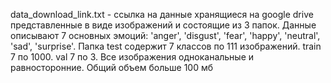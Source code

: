 data_download_link.txt - ссылка на данные хранящиеся на google drive представленные в виде изображений и состоящие из 3 папок. Данные описывают 7 основных эмоций: 'anger', 'disgust', 'fear', 'happy', 'neutral', 'sad', 'surprise'. Папка test содержит 7 классов по 111 изображений. train 7 по 1000. val 7 по 3. Все изображения одноканальные и равносторонние. Общий объем больше 100 мб

